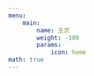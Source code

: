 ```yaml
---
menu:
    main:
        name: 主页
        weight: -100
        params:
            icon: home
math: true
---
```

